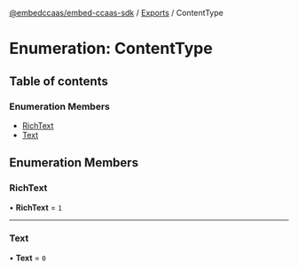 [@embedccaas/embed-ccaas-sdk](../README.md) / [Exports](../modules.md) / ContentType

# Enumeration: ContentType

## Table of contents

### Enumeration Members

-   [RichText](ContentType.md#richtext)
-   [Text](ContentType.md#text)

## Enumeration Members

### RichText

• **RichText** = `1`



---

### Text

• **Text** = `0`


